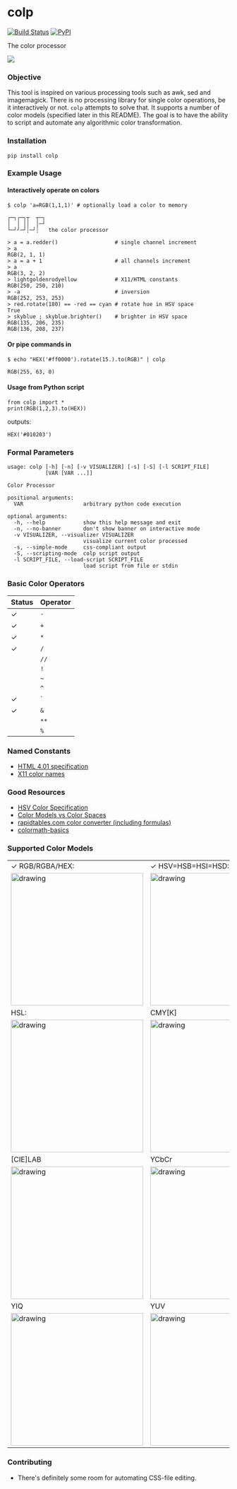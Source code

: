 # colp 
[![Build Status](https://travis-ci.com/mvrozanti/colp.svg?token=Hrxne9dbhCC141HWAM1p&branch=colpy)](https://travis-ci.com/mvrozanti/colp)
[![PyPI](https://img.shields.io/pypi/v/colp.svg)](https://pypi.org/project/colp/)


The color processor 


![](https://i.imgur.com/WIAAZlR.png)


### Objective

This tool is inspired on various processing tools such as awk, sed and imagemagick. There is no processing library for single color operations, be it interactively or not. 
`colp` attempts to solve that. It supports a number of color models (specified later in this README). The goal is to have the ability to script and automate any algorithmic color transformation.

### Installation

`pip install colp`

### Example Usage

#### Interactively operate on colors

```
$ colp 'a=RGB(1,1,1)' # optionally load a color to memory

┌─┐┌─┐┬  ┬─┐
│  │ ││  │─┘
└─┘┘─┘┆─┘┆   the color processor

> a = a.redder()                  # single channel increment
> a
RGB(2, 1, 1)
> a = a + 1                       # all channels increment
> a
RGB(3, 2, 2)
> lightgoldenrodyellow            # X11/HTML constants
RGB(250, 250, 210)
> -a                              # inversion 
RGB(252, 253, 253)
> red.rotate(180) == -red == cyan # rotate hue in HSV space
True
> skyblue ; skyblue.brighter()    # brighter in HSV space
RGB(135, 206, 235)
RGB(136, 208, 237)
```

#### Or pipe commands in

```
$ echo "HEX('#ff0000').rotate(15.).to(RGB)" | colp

RGB(255, 63, 0)

```

#### Usage from Python script

```
from colp import *
print(RGB(1,2,3).to(HEX))

```

outputs:

```
HEX('#010203')
```

### Formal Parameters

```
usage: colp [-h] [-n] [-v VISUALIZER] [-s] [-S] [-l SCRIPT_FILE]
            [VAR [VAR ...]]

Color Processor

positional arguments:
  VAR                   arbitrary python code execution

optional arguments:
  -h, --help            show this help message and exit
  -n, --no-banner       don't show banner on interactive mode
  -v VISUALIZER, --visualizer VISUALIZER
                        visualize current color processed
  -s, --simple-mode     css-compliant output
  -S, --scripting-mode  colp script output
  -l SCRIPT_FILE, --load-script SCRIPT_FILE
                        load script from file or stdin
```

### Basic Color Operators
|Status|Operator|
|------|--------|
|  ✓   |  `-`   |
|  ✓   |  `+`   |
|  ✓   |  `*`   |
|  ✓   |  `/`   |
|      |  `//`  |
|      |  `!`   |
|      |  `~`   |
|      |  `^`   |
|  ✓   |  `|`   |
|  ✓   |  `&`   |
|      |  `**`  |
|      |  `%`   |

### Named Constants
- [HTML 4.01 specification](https://en.wikipedia.org/wiki/Web_colors#HTML_color_names)
- [X11 color names](https://en.wikipedia.org/wiki/Web_colors#)

### Good Resources
- [HSV Color Specification](https://stat.ethz.ch/R-manual/R-devel/library/grDevices/html/hsv.html)
- [Color Models vs Color Spaces](https://programmingdesignsystems.com/color/color-models-and-color-spaces/index.html)
- [rapidtables.com color converter (including formulas)](https://www.rapidtables.com/convert/color/index.html)
- [colormath-basics](http://www.laurenscorijn.com/articles/colormath-basics)


### Supported Color Models

|                      |                      |
|----------------------|----------------------|
|  ✓  RGB/RGBA/HEX:    | ✓ HSV=HSB=HSI=HSD:   |
|<img src="https://upload.wikimedia.org/wikipedia/commons/thumb/0/05/RGB_Cube_Show_lowgamma_cutout_a.png/1280px-RGB_Cube_Show_lowgamma_cutout_a.png" alt="drawing" width="300"/>|<img src="https://upload.wikimedia.org/wikipedia/commons/thumb/3/33/HSV_color_solid_cylinder_saturation_gray.png/1280px-HSV_color_solid_cylinder_saturation_gray.png" alt="drawing" width="300"/>|
| HSL:                 | CMY[K]               |
|<img src="https://upload.wikimedia.org/wikipedia/commons/thumb/6/6b/HSL_color_solid_cylinder_saturation_gray.png/1280px-HSL_color_solid_cylinder_saturation_gray.png" alt="drawing" width="300"/>|<img src="https://i.imgur.com//Bwi2zUi.png" alt="drawing" width="300"/>|
| [CIE]LAB             | YCbCr                |
| <img src="https://upload.wikimedia.org/wikipedia/commons/0/06/CIELAB_color_space_top_view.png" alt="drawing" width="300"/>|<img src="https://upload.wikimedia.org/wikipedia/commons/thumb/3/34/YCbCr-CbCr_Scaled_Y50.png/1024px-YCbCr-CbCr_Scaled_Y50.png" alt="drawing" width="300"/>|
| YIQ                  | YUV                  |
|<img src="https://upload.wikimedia.org/wikipedia/commons/thumb/8/82/YIQ_IQ_plane.svg/1024px-YIQ_IQ_plane.svg.png" alt="drawing" width="300"/>|<img src="https://upload.wikimedia.org/wikipedia/commons/thumb/f/f9/YUV_UV_plane.svg/1024px-YUV_UV_plane.svg.png" alt="drawing" width="300"/>|

### Contributing

- There's definitely some room for automating CSS-file editing.
